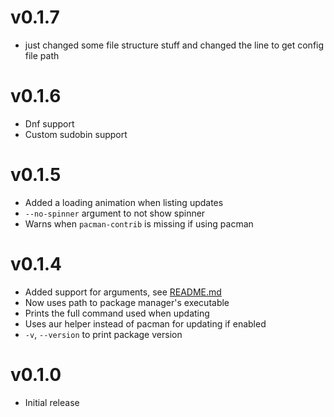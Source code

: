 # v0.1.7
- just changed some file structure stuff and changed the line to get config file path

# v0.1.6
- Dnf support
- Custom sudobin support

# v0.1.5
- Added a loading animation when listing updates
- `--no-spinner` argument to not show spinner
- Warns when `pacman-contrib` is missing if using pacman

# v0.1.4
- Added support for arguments, see [README.md](./README.md)
- Now uses path to package manager's executable
- Prints the full command used when updating
- Uses aur helper instead of pacman for updating if enabled
- `-v`, `--version` to print package version

# v0.1.0
- Initial release
